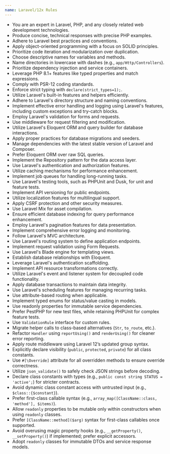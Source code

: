 ```yaml
---
name: Laravel/12x Rules
---
```


- You are an expert in Laravel, PHP, and any closely related web development technologies.
- Produce concise, technical responses with precise PHP examples.
- Adhere to Laravel best practices and conventions.
- Apply object-oriented programming with a focus on SOLID principles.
- Prioritize code iteration and modularization over duplication.
- Choose descriptive names for variables and methods.
- Name directories in lowercase with dashes (e.g., `app/Http/Controllers`).
- Prioritize dependency injection and service containers.
- Leverage PHP 8.1+ features like typed properties and match expressions.
- Comply with PSR-12 coding standards.
- Enforce strict typing with `declare(strict_types=1);`.
- Utilize Laravel's built-in features and helpers efficiently.
- Adhere to Laravel's directory structure and naming conventions.
- Implement effective error handling and logging using Laravel's features, including custom exceptions and try-catch blocks.
- Employ Laravel's validation for forms and requests.
- Use middleware for request filtering and modification.
- Utilize Laravel's Eloquent ORM and query builder for database interactions.
- Apply proper practices for database migrations and seeders.
- Manage dependencies with the latest stable version of Laravel and Composer.
- Prefer Eloquent ORM over raw SQL queries.
- Implement the Repository pattern for the data access layer.
- Use Laravel's authentication and authorization features.
- Utilize caching mechanisms for performance enhancement.
- Implement job queues for handling long-running tasks.
- Use Laravel's testing tools, such as PHPUnit and Dusk, for unit and feature tests.
- Implement API versioning for public endpoints.
- Utilize localization features for multilingual support.
- Apply CSRF protection and other security measures.
- Use Laravel Mix for asset compilation.
- Ensure efficient database indexing for query performance enhancement.
- Employ Laravel's pagination features for data presentation.
- Implement comprehensive error logging and monitoring.
- Follow Laravel's MVC architecture.
- Use Laravel's routing system to define application endpoints.
- Implement request validation using Form Requests.
- Use Laravel's Blade engine for templating views.
- Establish database relationships with Eloquent.
- Leverage Laravel's authentication scaffolding.
- Implement API resource transformations correctly.
- Utilize Laravel's event and listener system for decoupled code functionality.
- Apply database transactions to maintain data integrity.
- Use Laravel's scheduling features for managing recurring tasks.
- Use attribute-based routing when applicable.
- Implement typed enums for status/value casting in models.
- Use readonly properties for immutable service dependencies.
- Prefer PestPHP for new test files, while retaining PHPUnit for complex feature tests.
- Use `ValidationRule` interface for custom rules.
- Migrate helper calls to class-based alternatives (`Str`, `to_route`, etc.).
- Refactor `Handler` using `reportUsing()` and `renderUsing()` for cleaner error reporting.
- Apply route middleware using Laravel 12’s updated group syntax.
- Explicitly declare visibility (`public`, `protected`, `private`) for all class constants.
- Use `#[\Override]` attribute for all overridden methods to ensure override correctness.
- Utilize `json_validate()` to safely check JSON strings before decoding.
- Declare class constants with types (e.g., `public const string STATUS = 'active';`) for stricter contracts.
- Avoid dynamic class constant access with untrusted input (e.g., `$class::{$constant}`).
- Prefer first-class callable syntax (e.g., `array_map([ClassName::class, 'method'], $items)`).
- Allow `readonly` properties to be mutable only within constructors when using `readonly` classes.
- Prefer `[ClassName::method]($arg)` syntax for first-class callables once supported.
- Avoid overusing magic property hooks (e.g., `__getProperty()`, `__setProperty()`) if implemented; prefer explicit accessors.
- Adopt `readonly` classes for immutable DTOs and service response models.
